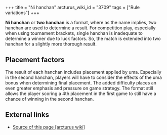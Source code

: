 +++
title = "Ni hanchan"
arcturus_wiki_id = "3709"
tags = ["Rule variations"]
+++

**Ni hanchan** or **two hanchan** is a format, where as the name implies, two hanchan are used to
determine a result. For competition play, especially when using tournament brackets, single hanchan
is inadequate to determine a winner due to luck factors. So, the match is extended into two hanchan
for a slightly more thorough result.

## Placement factors

The result of each hanchan includes placement applied by uma. Especially in the second hanchan,
players will have to consider the effects of the uma bonus when determining final placement. The
added difficulty places an even greater emphasis and pressure on game strategy. The format still
allows the player scoring a 4th placement in the first game to still have a chance of winning in the
second hanchan.

## External links

- [Source of this page [arcturus wiki]](http://arcturus.su/wiki/Ni_hanchan)
